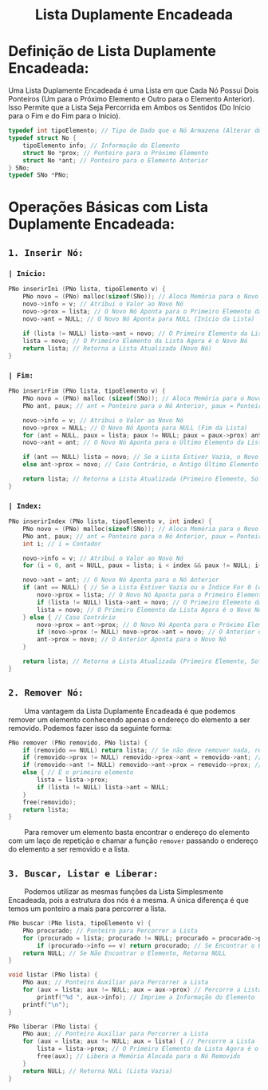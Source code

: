 <h1 align="center"> Lista Duplamente Encadeada </h1>

# Definição de Lista Duplamente Encadeada:
Uma Lista Duplamente Encadeada é uma Lista em que Cada Nó Possui Dois Ponteiros (Um para o Próximo Elemento e Outro para o Elemento Anterior). Isso Permite que a Lista Seja Percorrida em Ambos os Sentidos (Do Início para o Fim e do Fim para o Início).

~~~c
typedef int tipoElemento; // Tipo de Dado que o Nó Armazena (Alterar de Acordo com o Problema)
typedef struct No {
	tipoElemento info; // Informação do Elemento
	struct No *prox; // Ponteiro para o Próximo Elemento
	struct No *ant; // Ponteiro para o Elemento Anterior
} SNo;
typedef SNo *PNo;
~~~


# Operações Básicas com Lista Duplamente Encadeada:
## `1. Inserir Nó:`
### `| Início:`
~~~c
PNo inserirIni (PNo lista, tipoElemento v) {
	PNo novo = (PNo) malloc(sizeof(SNo)); // Aloca Memória para o Novo Nó
	novo->info = v; // Atribui o Valor ao Novo Nó
	novo->prox = lista; // O Novo Nó Aponta para o Primeiro Elemento da Lista
    novo->ant = NULL; // O Novo Nó Aponta para NULL (Início da Lista)
    
	if (lista != NULL) lista->ant = novo; // O Primeiro Elemento da Lista Aponta para o Novo Nó
	lista = novo; // O Primeiro Elemento da Lista Agora é o Novo Nó
	return lista; // Retorna a Lista Atualizada (Novo Nó)
}
~~~
### `| Fim:`
~~~c
PNo inserirFim (PNo lista, tipoElemento v) {
	PNo novo = (PNo) malloc (sizeof(SNo)); // Aloca Memória para o Novo Nó
	PNo ant, paux; // ant = Ponteiro para o Nó Anterior, paux = Ponteiro Auxiliar para Percorrer a Lista

	novo->info = v; // Atribui o Valor ao Novo Nó
	novo->prox = NULL; // O Novo Nó Aponta para NULL (Fim da Lista)
	for (ant = NULL, paux = lista; paux != NULL; paux = paux->prox) ant = paux; // Percorre a Lista até o Fim
	novo->ant = ant; // O Novo Nó Aponta para o Último Elemento da Lista

	if (ant == NULL) lista = novo; // Se a Lista Estiver Vazia, o Novo Nó é o Primeiro Elemento
	else ant->prox = novo; // Caso Contrário, o Antigo Último Elemento Aponta para o Novo Nó

	return lista; // Retorna a Lista Atualizada (Primeiro Elemento, Sofrendo Alterações ou Não)
}
~~~
### `| Index:`
~~~c
PNo inserirIndex (PNo lista, tipoElemento v, int index) { 
	PNo novo = (PNo) malloc(sizeof(SNo)); // Aloca Memória para o Novo Nó
	PNo ant, paux; // ant = Ponteiro para o Nó Anterior, paux = Ponteiro Auxiliar para Percorrer a Lista
	int i; // i = Contador

	novo->info = v; // Atribui o Valor ao Novo Nó
	for (i = 0, ant = NULL, paux = lista; i < index && paux != NULL; i++, paux = paux->prox) ant = paux; // Percorre a Lista até o Fim ou até o Índice

	novo->ant = ant; // O Novo Nó Aponta para o Nó Anterior
	if (ant == NULL) { // Se a Lista Estiver Vazia ou o Índice For 0 (ou Menor)
		novo->prox = lista; // O Novo Nó Aponta para o Primeiro Elemento da Lista
		if (lista != NULL) lista->ant = novo; // O Primeiro Elemento da Lista Aponta para o Novo Nó
		lista = novo; // O Primeiro Elemento da Lista Agora é o Novo Nó
	} else { // Caso Contrário
		novo->prox = ant->prox; // O Novo Nó Aponta para o Próximo Elemento do Anterior
		if (novo->prox != NULL) novo->prox->ant = novo; // O Anterior do Próximo Elemento do Novo Nó Aponta para o Novo Nó
		ant->prox = novo; // O Anterior Aponta para o Novo Nó
	}

	return lista; // Retorna a Lista Atualizada (Primeiro Elemento, Sofrendo Alterações ou Não)
}
~~~

## `2. Remover Nó:`
&emsp;&emsp; Uma vantagem da Lista Duplamente Encadeada é que podemos remover um elemento conhecendo apenas o endereço do elemento a ser removido. Podemos fazer isso da seguinte forma:
~~~c
PNo remover (PNo removido, PNo lista) {
	if (removido == NULL) return lista; // Se não deve remover nada, retorna a lista
	if (removido->prox != NULL) removido->prox->ant = removido->ant; // Não é o último elemento
	if (removido->ant != NULL) removido->ant->prox = removido->prox; // Não é o primeiro elemento
	else { // É o primeiro elemento
		lista = lista->prox;
		if (lista != NULL) lista->ant = NULL;
	}
	free(removido);
	return lista;
}
~~~

&emsp;&emsp; Para remover um elemento basta encontrar o endereço do elemento com um laço de repetição e chamar a função `remover` passando o endereço do elemento a ser removido e a lista.


## `3. Buscar, Listar e Liberar:`
&emsp;&emsp; Podemos utilizar as mesmas funções da Lista Simplesmente Encadeada, pois a estrutura dos nós é a mesma. A única diferença é que temos um ponteiro a mais para percorrer a lista.
~~~c
PNo buscar (PNo lista, tipoElemento v) {
	PNo procurado; // Ponteiro para Percorrer a Lista
	for (procurado = lista; procurado != NULL; procurado = procurado->prox) // Percorre a Lista
		if (procurado->info == v) return procurado; // Se Encontrar o Elemento, Retorna o Nó
	return NULL; // Se Não Encontrar o Elemento, Retorna NULL
}
~~~

~~~c
void listar (PNo lista) {
	PNo aux; // Ponteiro Auxiliar para Percorrer a Lista
	for (aux = lista; aux != NULL; aux = aux->prox) // Percorre a Lista
		printf("%d ", aux->info); // Imprime a Informação do Elemento
	printf("\n");
}
~~~

~~~c
PNo liberar (PNo lista) {
	PNo aux; // Ponteiro Auxiliar para Percorrer a Lista
	for (aux = lista; aux != NULL; aux = lista) { // Percorre a Lista
		lista = lista->prox; // O Primeiro Elemento da Lista Agora é o Próximo Elemento do Nó Removido
		free(aux); // Libera a Memória Alocada para o Nó Removido
	}
	return NULL; // Retorna NULL (Lista Vazia)
}
~~~

